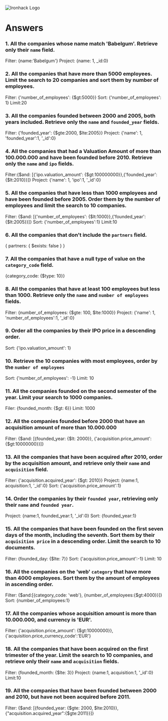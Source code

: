 ![Ironhack Logo](https://i.imgur.com/1QgrNNw.png)

# Answers

### 1. All the companies whose name match 'Babelgum'. Retrieve only their `name` field.
Filter: {name:'Babelgum'}
Project: {name: 1, _id:0}

### 2. All the companies that have more than 5000 employees. Limit the search to 20 companies and sort them by **number of employees**.
Filter: {'number_of_employees': {$gt:5000}}
Sort: {'number_of_employees': 1}
Limit:20
<!-- Your Code Goes Here -->

### 3. All the companies founded between 2000 and 2005, both years included. Retrieve only the `name` and `founded_year` fields.
Filter: {'founded_year': {$gte:2000, $lte:2005}}
Project: {'name': 1, 'founded_year':1, '_id':0}
<!-- Your Code Goes Here -->

### 4. All the companies that had a Valuation Amount of more than 100.000.000 and have been founded before 2010. Retrieve only the `name` and `ipo` fields.
Filter:{$and: [{'ipo.valuation_amount': {$gt:100000000}},{'founded_year': {$lt:2010}}]}
Project: {'name': 1, 'ipo':1, '_id':0}
<!-- Your Code Goes Here -->

### 5. All the companies that have less than 1000 employees and have been founded before 2005. Order them by the number of employees and limit the search to 10 companies.
Filter: {$and: [{'number_of_employees': {$lt:1000}},{'founded_year': {$lt:2005}}]}
Sort: {'number_of_employees':1}
Limit:10
<!-- Your Code Goes Here -->

### 6. All the companies that don't include the `partners` field.
{ partners: { $exists: false } }
<!-- Your Code Goes Here -->

### 7. All the companies that have a null type of value on the `category_code` field.
{category_code: {$type: 10}} 
<!-- Your Code Goes Here -->

### 8. All the companies that have at least 100 employees but less than 1000. Retrieve only the `name` and `number of employees` fields.
Filter: {number_of_employees: {$gte: 100, $lte:1000}} 
Project: {'name': 1, 'number_of_employees':1, '_id':0}
<!-- Your Code Goes Here -->

### 9. Order all the companies by their IPO price in a descending order.
Sort: {'ipo.valuation_amount': 1}
<!-- Your Code Goes Here -->

### 10. Retrieve the 10 companies with most employees, order by the `number of employees`
Sort: {'number_of_employees': -1}
Limit: 10
<!-- Your Code Goes Here -->

### 11. All the companies founded on the second semester of the year. Limit your search to 1000 companies.
Filer: {founded_month: {$gt: 6}}
Limit: 1000
<!-- Your Code Goes Here -->

### 12. All the companies founded before 2000 that have an acquisition amount of more than 10.000.000
Filter: {$and: [{founded_year: {$lt: 2000}}, {'acquisition.price_amount': {$gt:10000000}}]} 
<!-- Your Code Goes Here -->

### 13. All the companies that have been acquired after 2010, order by the acquisition amount, and retrieve only their `name` and `acquisition` field.
Filter: {'acquisition.acquired_year': {$gt: 2010}}
Project: {name:1, acquisition:1, '_id':0}
Sort: {'acquisition.price_amount':1}
<!-- Your Code Goes Here -->

### 14. Order the companies by their `founded year`, retrieving only their `name` and `founded year`.
Project: {name:1, founded_year:1, '_id':0}
Sort: {founded_year:1}
<!-- Your Code Goes Here -->

### 15. All the companies that have been founded on the first seven days of the month, including the seventh. Sort them by their `acquisition price` in a descending order. Limit the search to 10 documents.
Filter: {founded_day: {$lte: 7}}
Sort: {'acquisition.price_amount':-1}
Limit: 10
<!-- Your Code Goes Here -->

### 16. All the companies on the 'web' `category` that have more than 4000 employees. Sort them by the amount of employees in ascending order.
Filter: {$and:[{category_code: 'web'}, {number_of_employees:{$gt:4000}}]}
Sort: {number_of_employees:1}
<!-- Your Code Goes Here -->

### 17. All the companies whose acquisition amount is more than 10.000.000, and currency is 'EUR'.
Filter: {'acquisition.price_amount': {$gt:10000000}}, {'acquisition.price_currency_code':'EUR'}
<!-- Your Code Goes Here -->

### 18. All the companies that have been acquired on the first trimester of the year. Limit the search to 10 companies, and retrieve only their `name` and `acquisition` fields.
Filter: {founded_month: {$lte: 3}}
Project: {name:1, acquisition:1, '_id':0}
Limit:10
<!-- Your Code Goes Here -->

### 19. All the companies that have been founded between 2000 and 2010, but have not been acquired before 2011.
Filter: {$and: [{founded_year: {$gte: 2000, $lte:2010}},{"acquisition.acquired_year":{$gte:2011}}]}
<!-- Your Code Goes Here -->
